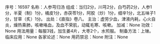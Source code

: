 序号：16597
名称：人参芎归汤
组成：当归2分，川芎2分，白芍药2分，人参1分，半夏（制）1分，橘皮1分，赤茯苓1分，阿胶（炒）1分，细辛1分，北五味子1分，甘草（炙）1分。
出处：《直指》卷八。
主治：虚劳少血，津液内耗，心火自炎，燥热乘肺，咳嗽咯血，及血不荣肌，动辄毛寒、咳嗽。
加减：None
功效：None
用法用量：每服3钱，加生姜4片，大枣2个，水煎服。
制备方法：上锉。
临床应用：None
各家论述：None
用药禁忌：None
附注：None
